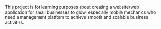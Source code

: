 This project is for learning purposes about creating a website/web application for small businesses to grow, especially mobile mechanics who need a management platform to achieve smooth and scalable business activities.
